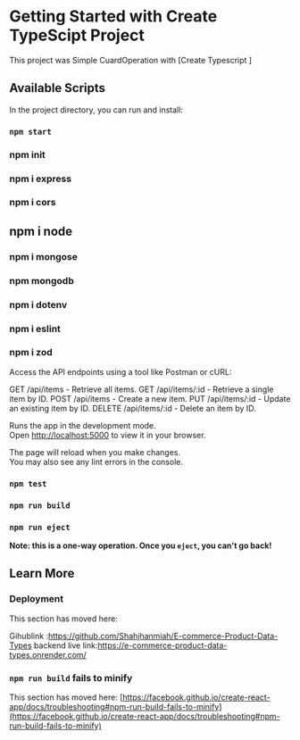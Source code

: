 # Getting Started with Create TypeScipt Project

This project was  Simple CuardOperation with [Create Typescript ]
## Available Scripts

In the project directory, you can run and install:

### `npm start`
### npm init 
### npm i express 
### npm i cors
## npm i node 
### npm i mongose
### npm mongodb 
### npm i dotenv 
### npm i eslint 
### npm i zod


Access the API endpoints using a tool like Postman or cURL:

GET /api/items - Retrieve all items.
GET /api/items/:id - Retrieve a single item by ID.
POST /api/items - Create a new item.
PUT /api/items/:id - Update an existing item by ID.
DELETE /api/items/:id - Delete an item by ID.



Runs the app in the development mode.\
Open [http://localhost:5000](http://localhost:5000) to view it in your browser.

The page will reload when you make changes.\
You may also see any lint errors in the console.

### `npm test`



### `npm run build`


### `npm run eject`

**Note: this is a one-way operation. Once you `eject`, you can't go back!**



## Learn More


### Deployment

This section has moved here: 

Gihublink :https://github.com/Shahjhanmiah/E-commerce-Product-Data-Types
backend live link:https://e-commerce-product-data-types.onrender.com/

### `npm run build` fails to minify

This section has moved here: [https://facebook.github.io/create-react-app/docs/troubleshooting#npm-run-build-fails-to-minify](https://facebook.github.io/create-react-app/docs/troubleshooting#npm-run-build-fails-to-minify)